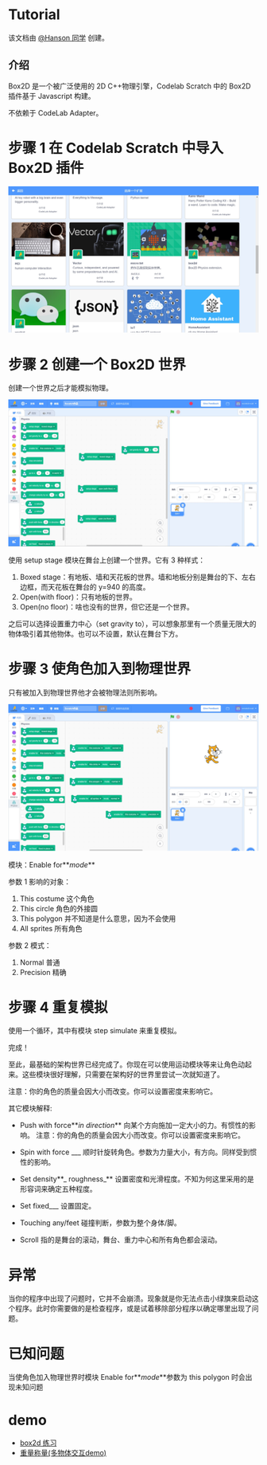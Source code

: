 # Tutorial

该文档由 [@Hanson 同学](http://www.concentric-circle.com/author/admin/) 创建。

## 介绍

Box2D 是一个被广泛使用的 2D C++物理引擎，Codelab Scratch 中的 Box2D 插件基于 Javascript 构建。

不依赖于 CodeLab Adapter。

# 步骤 1 在 Codelab Scratch 中导入 Box2D 插件

![](/img/scratch-box2d-extension.png)

# 步骤 2 创建一个 Box2D 世界

创建一个世界之后才能模拟物理。

![](/img/box2d-step2.png)

使用 setup stage 模块在舞台上创建一个世界。它有 3 种样式：

1.  Boxed stage：有地板、墙和天花板的世界。墙和地板分别是舞台的下、左右边框，而天花板在舞台的 y=940 的高度。
2.  Open(with floor)：只有地板的世界。
3.  Open(no floor)：啥也没有的世界，但它还是一个世界。

之后可以选择设置重力中心（set gravity to），可以想象那里有一个质量无限大的物体吸引着其他物体。也可以不设置，默认在舞台下方。

# 步骤 3 使角色加入到物理世界

只有被加入到物理世界他才会被物理法则所影响。

![](/img/box2d-step3.png)

模块：Enable for**_mode_**

参数 1 影响的对象：

1.  This costume 这个角色
2.  This circle 角色的外接圆
3.  This polygon 并不知道是什么意思，因为不会使用
4.  All sprites 所有角色

参数 2 模式：

1.  Normal 普通
2.  Precision 精确

# 步骤 4 重复模拟

使用一个循环，其中有模块 step simulate 来重复模拟。

完成！

至此，最基础的架构世界已经完成了。你现在可以使用运动模块等来让角色动起来。这些模块很好理解，只需要在架构好的世界里尝试一次就知道了。

注意：你的角色的质量会因大小而改变。你可以设置密度来影响它。

其它模块解释:

-   Push with force**_in direction_** 向某个方向施加一定大小的力。有惯性的影响。
    注意：你的角色的质量会因大小而改变。你可以设置密度来影响它。

-   Spin with force \_\_\_ 顺时针旋转角色。参数为力量大小，有方向。同样受到惯性的影响。

-   Set density**_ roughness_** 设置密度和光滑程度。不知为何这里采用的是形容词来确定五种程度。

-   Set fixed\_\_\_ 设置固定。

-   Touching any/feet 碰撞判断，参数为整个身体/脚。

-   Scroll 指的是舞台的滚动，舞台、重力中心和所有角色都会滚动。

# 异常

当你的程序中出现了问题时，它并不会崩溃。现象就是你无法点击小绿旗来启动这个程序。此时你需要做的是检查程序，或是试着移除部分程序以确定哪里出现了问题。

# 已知问题

当使角色加入物理世界时模块 Enable for**_mode_**参数为 this polygon 时会出现未知问题

# demo
*  [box2d 练习](https://create.codelab.club/projects/9961/)
*  [重量称量(多物体交互demo)](https://create.codelab.club/projects/9968/)